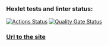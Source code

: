 ### Hexlet tests and linter status:
[![Actions Status](https://github.com/lovedr6s/python-project-52/actions/workflows/hexlet-check.yml/badge.svg)](https://github.com/lovedr6s/python-project-52/actions)
[![Quality Gate Status](https://sonarcloud.io/api/project_badges/measure?project=lovedr6s_python-project-52&metric=alert_status)](https://sonarcloud.io/dashboard?id=your_project_key)

### [Url to the site](https://python-project-52-ptxg.onrender.com)
